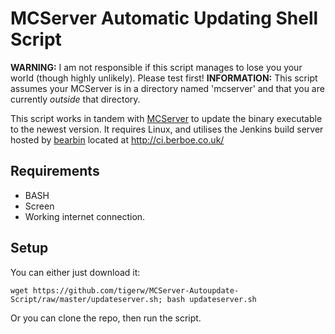 MCServer Automatic Updating Shell Script
==========================

**WARNING:** I am not responsible if this script manages to lose you your world (though highly unlikely). Please test first!
**INFORMATION:** This script assumes your MCServer is in a directory named 'mcserver' and that you are currently *outside* that directory.

This script works in tandem with [MCServer](http://mc-server.org/) to update the binary executable to the newest version.
It requires Linux, and utilises the Jenkins build server hosted by [bearbin](https://github.com/bearbin/) located at http://ci.berboe.co.uk/

Requirements
------------

 * BASH
 * Screen
 * Working internet connection.

Setup
-----

You can either just download it:

    wget https://github.com/tigerw/MCServer-Autoupdate-Script/raw/master/updateserver.sh; bash updateserver.sh
 
Or you can clone the repo, then run the script.
